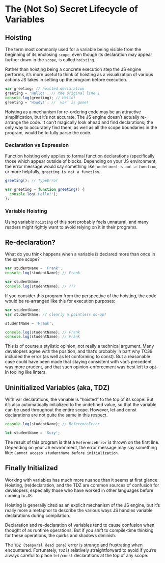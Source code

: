 # The (Not So) Secret Lifecycle of Variables

## Hoisting

The term most commonly used for a variable being visible from the beginning of its enclosing `scope`, even though its declaration may appear further down in the `scope`, is called `hoisting`.

Rather than hoisting being a concrete execution step the JS engine performs, it’s more useful to think of hoisting as a visualization of various actions JS takes in setting up the program before execution.

```javascript
var greeting; // hoisted declaration
greeting = 'Hello!'; // the original line 1
console.log(greeting); // Hello!
greeting = 'Howdy!'; // `var` is gone!
```

Hoisting as a mechanism for re-ordering code may be an attractive simplification, but it’s not accurate. The JS engine doesn’t actually re-arrange the code. It can’t magically look ahead and find declarations; the only way to accurately find them, as well as all the scope boundaries in the program, would be to fully parse the code.

### Declaration vs Expression

Function hoisting only applies to formal function declarations (specifically those which appear outside of blocks. Depending on your JS environment, the error message would say something like, `undefined is not a function`, or more helpfully, `greeting is not a function`.

```javascript
greeting(); // TypeError

var greeting = function greeting() {
  console.log('Hello!');
};
```

### Variable Hoisting

Using variable `hoisting` of this sort probably feels unnatural, and many readers might rightly want to avoid relying on it in their programs.

## Re-declaration?

What do you think happens when a variable is declared more than once in the same scope?

```javascript
var studentName = 'Frank';
console.log(studentName); // Frank

var studentName;
console.log(studentName); // ???
```

If you consider this program from the perspective of the hoisting, the code would be re-arranged like this for execution purposes:

```javascript
var studentName;
var studentName; // clearly a pointless no-op!

studentName = 'Frank';

console.log(studentName); // Frank
console.log(studentName); // Frank
```

This is of course a stylistic opinion, not really a technical argument. Many developers agree with the position, and that’s probably in part why TC39 included the error (as well as let conforming to const). But a reasonable case could have been made that staying consistent with var’s precedent was more prudent, and that such opinion-enforcement was best left to opt-in tooling like linters.

## Uninitialized Variables (aka, TDZ)

With var declarations, the variable is “hoisted” to the top of its scope. But it’s also automatically initialized to the undefined value, so that the variable can be used throughout the entire scope. However, let and const declarations are not quite the same in this respect.

```javascript
console.log(studentName); // ReferenceError

let studentName = 'Suzy';
```

The result of this program is that a `ReferenceError` is thrown on the first line. Depending on your JS environment, the error message may say something like: `Cannot access studentName before initialization`.

## Finally Initialized

Working with variables has much more nuance than it seems at first glance. Hoisting, (re)declaration, and the TDZ are common sources of confusion for developers, especially those who have worked in other languages before coming to JS.

Hoisting is generally cited as an explicit mechanism of the JS engine, but it’s really more a metaphor to describe the various ways JS handles variable declarations during compilation.

Declaration and re-declaration of variables tend to cause confusion when thought of as runtime operations. But if you shift to compile-time thinking for these operations, the quirks and shadows diminish.

The `TDZ (temporal dead zone)` error is strange and frustrating when encountered. Fortunately, `TDZ` is relatively straightforward to avoid if you’re always careful to place `let/const` declarations at the top of any scope.
